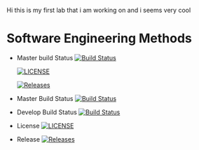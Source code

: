 
Hi this is my first lab that i am working on and i seems very cool

# Software Engineering Methods
- Master build Status [![Build Status](https://travis-ci.org/mikesobers/sem.svg?branch=main)](https://travis-ci.org/mikesobers/sem)
  
  [![LICENSE](https://img.shields.io/github/license/mikesobers/sem.svg?style=flat-square)](https://github.com/mikesobers/sem/blob/master/LICENSE)
  
  [![Releases](https://img.shields.io/github/release/mikesobers/sem/all.svg?style=flat-square)](https://github.com/mikesobers/sem/releases)

- Master Build Status [![Build Status](https://travis-ci.org/mikesobers/sem.svg?branch=master)](https://travis-ci.org/mikesobers/sem)
- Develop Build Status [![Build Status](https://travis-ci.org/mikesobers/sem.svg?branch=develop)](https://travis-ci.org/mikesobers/sem)
- License [![LICENSE](https://img.shields.io/github/license/mikesobers/sem.svg?style=flat-square)](https://github.com/mikesobers/sem/blob/master/LICENSE)
- Release [![Releases](https://img.shields.io/github/release/mikesobers/sem/all.svg?style=flat-square)](https://github.com/mikesobers/sem/releases)
